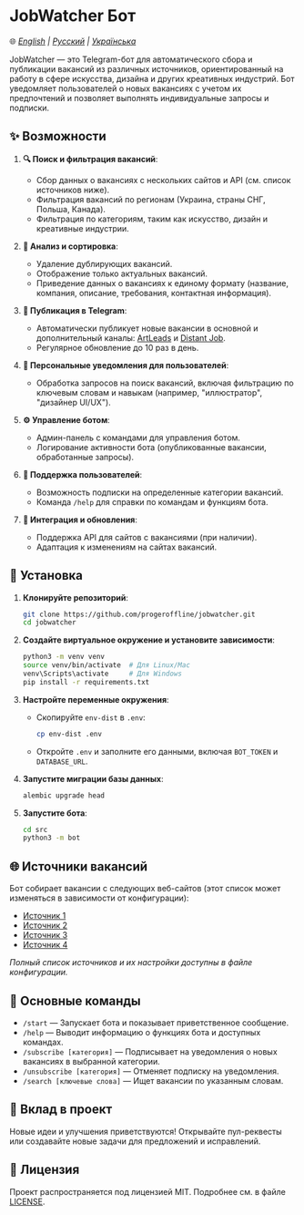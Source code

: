 # JobWatcher Бот

🌐 *[English](README.md) | [Русский](README_RU.md) | [Українська](README_UA.md)*

JobWatcher — это Telegram-бот для автоматического сбора и публикации вакансий из различных источников, ориентированный на работу в сфере искусства, дизайна и других креативных индустрий. Бот уведомляет пользователей о новых вакансиях с учетом их предпочтений и позволяет выполнять индивидуальные запросы и подписки.

## ✨ Возможности

1. **🔍 Поиск и фильтрация вакансий**:
   - Сбор данных о вакансиях с нескольких сайтов и API (см. список источников ниже).
   - Фильтрация вакансий по регионам (Украина, страны СНГ, Польша, Канада).
   - Фильтрация по категориям, таким как искусство, дизайн и креативные индустрии.

2. **🧹 Анализ и сортировка**:
   - Удаление дублирующих вакансий.
   - Отображение только актуальных вакансий.
   - Приведение данных о вакансиях к единому формату (название, компания, описание, требования, контактная информация).

3. **📢 Публикация в Telegram**:
   - Автоматически публикует новые вакансии в основной и дополнительный каналы: [ArtLeads](https://t.me/artleads) и [Distant Job](https://t.me/distant_job).
   - Регулярное обновление до 10 раз в день.

4. **🔔 Персональные уведомления для пользователей**:
   - Обработка запросов на поиск вакансий, включая фильтрацию по ключевым словам и навыкам (например, "иллюстратор", "дизайнер UI/UX").

5. **⚙️ Управление ботом**:
   - Админ-панель с командами для управления ботом.
   - Логирование активности бота (опубликованные вакансии, обработанные запросы).

6. **💬 Поддержка пользователей**:
   - Возможность подписки на определенные категории вакансий.
   - Команда `/help` для справки по командам и функциям бота.

7. **🔗 Интеграция и обновления**:
   - Поддержка API для сайтов с вакансиями (при наличии).
   - Адаптация к изменениям на сайтах вакансий.

## 🚀 Установка

1. **Клонируйте репозиторий**:
   ```bash
   git clone https://github.com/progeroffline/jobwatcher.git
   cd jobwatcher
   ```

2. **Создайте виртуальное окружение и установите зависимости**:
   ```bash
   python3 -m venv venv
   source venv/bin/activate  # Для Linux/Mac
   venv\Scripts\activate     # Для Windows
   pip install -r requirements.txt
   ```

3. **Настройте переменные окружения**:
   - Скопируйте `env-dist` в `.env`:
     ```bash
     cp env-dist .env
     ```
   - Откройте `.env` и заполните его данными, включая `BOT_TOKEN` и `DATABASE_URL`.

4. **Запустите миграции базы данных**:
   ```bash
   alembic upgrade head
   ```

5. **Запустите бота**:
   ```bash
   cd src
   python3 -m bot
   ```

## 🌐 Источники вакансий

Бот собирает вакансии с следующих веб-сайтов (этот список может изменяться в зависимости от конфигурации):
- [Источник 1](https://example.com)
- [Источник 2](https://example.com)
- [Источник 3](https://example.com)
- [Источник 4](https://example.com)

*Полный список источников и их настройки доступны в файле конфигурации.*

## 🔑 Основные команды

- `/start` — Запускает бота и показывает приветственное сообщение.
- `/help` — Выводит информацию о функциях бота и доступных командах.
- `/subscribe [категория]` — Подписывает на уведомления о новых вакансиях в выбранной категории.
- `/unsubscribe [категория]` — Отменяет подписку на уведомления.
- `/search [ключевые слова]` — Ищет вакансии по указанным словам.

## 🤝 Вклад в проект

Новые идеи и улучшения приветствуются! Открывайте пул-реквесты или создавайте новые задачи для предложений и исправлений.

## 📄 Лицензия

Проект распространяется под лицензией MIT. Подробнее см. в файле [LICENSE](LICENSE).
